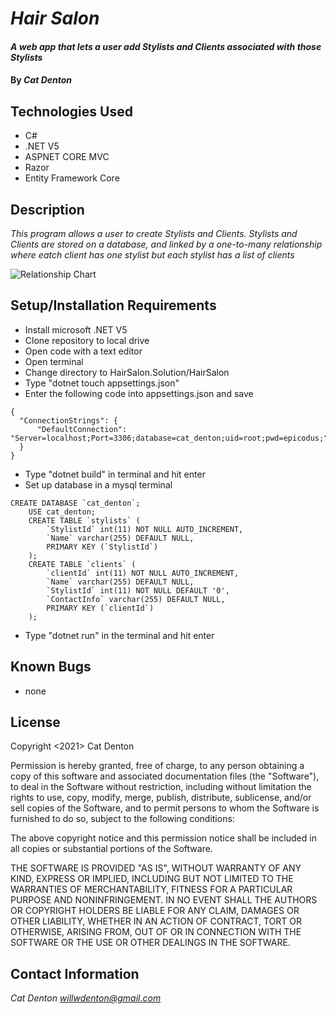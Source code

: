 # _Hair Salon_

#### _A web app that lets a user add Stylists and Clients associated with those Stylists_

#### By _**Cat Denton**_

## Technologies Used

* C#
* .NET V5
* ASPNET CORE MVC
* Razor
* Entity Framework Core

## Description

_This program allows a user to create Stylists and Clients. Stylists and Clients are stored on a database, and linked by a one-to-many relationship where eatch client has one stylist but each stylist has a list of clients_

![Relationship Chart](https://i.imgur.com/l7A1wNf.png)

## Setup/Installation Requirements

* Install microsoft .NET V5
* Clone repository to local drive
* Open code with a text editor
* Open terminal
* Change directory to HairSalon.Solution/HairSalon
* Type "dotnet touch appsettings.json"
* Enter the following code into appsettings.json and save
```
{
  "ConnectionStrings": {
      "DefaultConnection": "Server=localhost;Port=3306;database=cat_denton;uid=root;pwd=epicodus;"
  }
}
```
* Type "dotnet build" in terminal and hit enter
* Set up database in a mysql terminal
```
CREATE DATABASE `cat_denton`;
    USE cat_denton;
    CREATE TABLE `stylists` (
        `StylistId` int(11) NOT NULL AUTO_INCREMENT,
        `Name` varchar(255) DEFAULT NULL,
        PRIMARY KEY (`StylistId`)
    );
    CREATE TABLE `clients` (
        `clientId` int(11) NOT NULL AUTO_INCREMENT,
        `Name` varchar(255) DEFAULT NULL,
        `StylistId` int(11) NOT NULL DEFAULT '0',
        `ContactInfo` varchar(255) DEFAULT NULL,
        PRIMARY KEY (`clientId`)
    );
```
* Type "dotnet run" in the terminal and hit enter

## Known Bugs

* none

## License

Copyright <2021> Cat Denton

Permission is hereby granted, free of charge, to any person obtaining a copy of this software and associated documentation files (the "Software"), to deal in the Software without restriction, including without limitation the rights to use, copy, modify, merge, publish, distribute, sublicense, and/or sell copies of the Software, and to permit persons to whom the Software is furnished to do so, subject to the following conditions:

The above copyright notice and this permission notice shall be included in all copies or substantial portions of the Software.

THE SOFTWARE IS PROVIDED "AS IS", WITHOUT WARRANTY OF ANY KIND, EXPRESS OR IMPLIED, INCLUDING BUT NOT LIMITED TO THE WARRANTIES OF MERCHANTABILITY, FITNESS FOR A PARTICULAR PURPOSE AND NONINFRINGEMENT. IN NO EVENT SHALL THE AUTHORS OR COPYRIGHT HOLDERS BE LIABLE FOR ANY CLAIM, DAMAGES OR OTHER LIABILITY, WHETHER IN AN ACTION OF CONTRACT, TORT OR OTHERWISE, ARISING FROM, OUT OF OR IN CONNECTION WITH THE SOFTWARE OR THE USE OR OTHER DEALINGS IN THE SOFTWARE.



## Contact Information

_Cat Denton <willwdenton@gmail.com>_